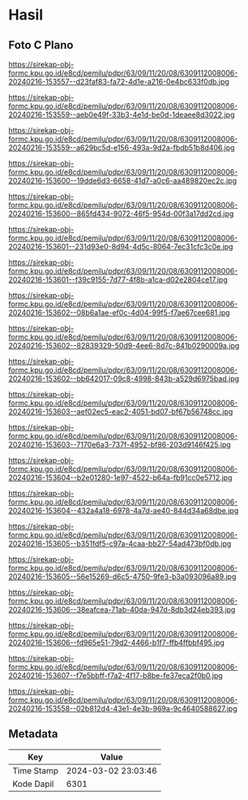 # Hasil

## Foto C Plano

https://sirekap-obj-formc.kpu.go.id/e8cd/pemilu/pdpr/63/09/11/20/08/6309112008006-20240216-153557--d23faf83-fa72-4d1e-a216-0e4bc633f0db.jpg

https://sirekap-obj-formc.kpu.go.id/e8cd/pemilu/pdpr/63/09/11/20/08/6309112008006-20240216-153559--aeb0e49f-33b3-4e1d-be0d-1deaee8d3022.jpg

https://sirekap-obj-formc.kpu.go.id/e8cd/pemilu/pdpr/63/09/11/20/08/6309112008006-20240216-153559--a629bc5d-e156-493a-9d2a-fbdb51b8d406.jpg

https://sirekap-obj-formc.kpu.go.id/e8cd/pemilu/pdpr/63/09/11/20/08/6309112008006-20240216-153600--19dde6d3-6658-41d7-a0c6-aa489820ec2c.jpg

https://sirekap-obj-formc.kpu.go.id/e8cd/pemilu/pdpr/63/09/11/20/08/6309112008006-20240216-153600--865fd434-9072-46f5-954d-00f3a17dd2cd.jpg

https://sirekap-obj-formc.kpu.go.id/e8cd/pemilu/pdpr/63/09/11/20/08/6309112008006-20240216-153601--231d93e0-8d94-4d5c-8064-7ec31cfc3c0e.jpg

https://sirekap-obj-formc.kpu.go.id/e8cd/pemilu/pdpr/63/09/11/20/08/6309112008006-20240216-153601--f39c9155-7d77-4f8b-a1ca-d02e2804ce17.jpg

https://sirekap-obj-formc.kpu.go.id/e8cd/pemilu/pdpr/63/09/11/20/08/6309112008006-20240216-153602--08b6a1ae-ef0c-4d04-99f5-f7ae67cee681.jpg

https://sirekap-obj-formc.kpu.go.id/e8cd/pemilu/pdpr/63/09/11/20/08/6309112008006-20240216-153602--82839329-50d9-4ee6-8d7c-841b0290009a.jpg

https://sirekap-obj-formc.kpu.go.id/e8cd/pemilu/pdpr/63/09/11/20/08/6309112008006-20240216-153602--bb642017-09c8-4998-843b-a529d6975bad.jpg

https://sirekap-obj-formc.kpu.go.id/e8cd/pemilu/pdpr/63/09/11/20/08/6309112008006-20240216-153603--aef02ec5-eac2-4051-bd07-bf67b56748cc.jpg

https://sirekap-obj-formc.kpu.go.id/e8cd/pemilu/pdpr/63/09/11/20/08/6309112008006-20240216-153603--7170e6a3-737f-4952-bf86-203d9146f425.jpg

https://sirekap-obj-formc.kpu.go.id/e8cd/pemilu/pdpr/63/09/11/20/08/6309112008006-20240216-153604--b2e01280-1e97-4522-b64a-fb91cc0e5712.jpg

https://sirekap-obj-formc.kpu.go.id/e8cd/pemilu/pdpr/63/09/11/20/08/6309112008006-20240216-153604--432a4a18-6978-4a7d-ae40-844d34a68dbe.jpg

https://sirekap-obj-formc.kpu.go.id/e8cd/pemilu/pdpr/63/09/11/20/08/6309112008006-20240216-153605--b351fdf5-c97a-4caa-bb27-54ad473bf0db.jpg

https://sirekap-obj-formc.kpu.go.id/e8cd/pemilu/pdpr/63/09/11/20/08/6309112008006-20240216-153605--56e15269-d6c5-4750-9fe3-b3a093096a89.jpg

https://sirekap-obj-formc.kpu.go.id/e8cd/pemilu/pdpr/63/09/11/20/08/6309112008006-20240216-153606--38eafcea-71ab-40da-947d-8db3d24eb393.jpg

https://sirekap-obj-formc.kpu.go.id/e8cd/pemilu/pdpr/63/09/11/20/08/6309112008006-20240216-153606--fd965e51-79d2-4466-b1f7-ffb4ffbbf495.jpg

https://sirekap-obj-formc.kpu.go.id/e8cd/pemilu/pdpr/63/09/11/20/08/6309112008006-20240216-153607--f7e5bbff-f7a2-4f17-b8be-fe37eca2f0b0.jpg

https://sirekap-obj-formc.kpu.go.id/e8cd/pemilu/pdpr/63/09/11/20/08/6309112008006-20240216-153558--02b812d4-43e1-4e3b-969a-9c4640588627.jpg


## Metadata

| Key        | Value               |
| ---------- | ------------------- |
| Time Stamp | 2024-03-02 23:03:46 |
| Kode Dapil | 6301                |



